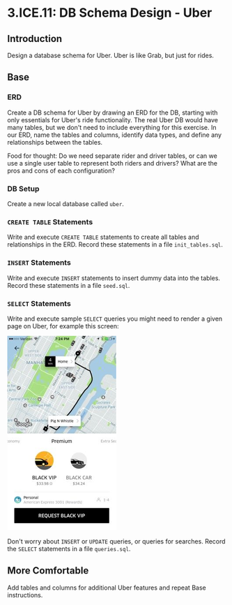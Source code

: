 # 3.ICE.11: DB Schema Design - Uber

## Introduction

Design a database schema for Uber. Uber is like Grab, but just for rides.

## Base

### ERD

Create a DB schema for Uber by drawing an ERD for the DB, starting with only essentials for Uber's ride functionality. The real Uber DB would have many tables, but we don't need to include everything for this exercise. In our ERD, name the tables and columns, identify data types, and define any relationships between the tables.

Food for thought: Do we need separate rider and driver tables, or can we use a single user table to represent both riders and drivers? What are the pros and cons of each configuration?

### DB Setup

Create a new local database called `uber`. 

### `CREATE TABLE` Statements

Write and execute `CREATE TABLE` statements to create all tables and relationships in the ERD. Record these statements in a file `init_tables.sql`.

### `INSERT` Statements

Write and execute `INSERT` statements to insert dummy data into the tables. Record these statements in a file `seed.sql`. 

### `SELECT` Statements

Write and execute sample `SELECT` queries you might need to render a given page on Uber, for example this screen:

![](../../../.gitbook/assets/ube.jpg)

Don't worry about `INSERT` or `UPDATE` queries, or queries for searches. Record the `SELECT` statements in a file `queries.sql`.

## More Comfortable

Add tables and columns for additional Uber features and repeat Base instructions.

